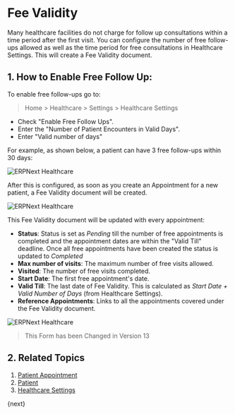 # Fee Validity

Many healthcare facilities do not charge for follow up consultations within a time period after the first visit. You can configure the number of free follow-ups allowed as well as the time period for free consultations in Healthcare Settings. This will create a Fee Validity document.


## 1. How to Enable Free Follow Up:


To enable free follow-ups go to:


> Home > Healthcare > Settings > Healthcare Settings

- Check "Enable Free Follow Ups".
- Enter the "Number of Patient Encounters in Valid Days".
- Enter "Valid number of days"


For example, as shown below, a patient can have 3 free follow-ups within 30 days:


<img class="screenshot" alt="ERPNext Healthcare" src="{{docs_base_url}}/assets/img/healthcare/fee_validity_settings.png">


After this is configured, as soon as you create an Appointment for a new patient, a Fee Validity document will be created.


<img class="screenshot" alt="ERPNext Healthcare" src="{{docs_base_url}}/assets/img/healthcare/fee_validity.png">


This Fee Validity document will be updated with every appointment:


- **Status**: Status is set as _Pending_ till the number of free appointments is completed and the appointment dates are within the "Valid Till" deadline. Once all free appointments have been created the status is updated to _Completed_
- **Max number of visits**: The maximum number of free visits allowed.
- **Visited**: The number of free visits completed.
- **Start Date**: The first free appointment's date.
- **Valid Till**: The last date of Fee Validity. This is calculated as _Start Date + Valid Number of Days_ (from Healthcare Settings).
- **Reference Appointments**: Links to all the appointments covered under the Fee Validity document.


<img class="screenshot" alt="ERPNext Healthcare" src="{{docs_base_url}}/assets/img/healthcare/fee_validity_completed.png">


> This Form has been Changed in Version 13

## 2. Related Topics


1. [Patient Appointment](/docs/v12/user/manual/en/healthcare/patient_appointment)
1. [Patient](/docs/v12/user/manual/en/healthcare/patient)
1. [Healthcare Settings](/docs/v12/user/manual/en/healthcare/healthcare_settings)


{next}
